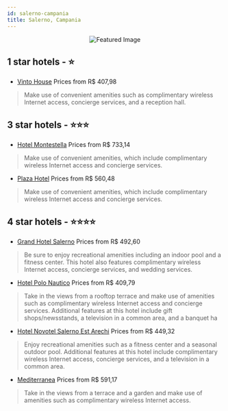 ```yaml
---
id: salerno-campania
title: Salerno, Campania
---
```


<center><img src="https://i.travelapi.com/hotels/5000000/4610000/4603200/4603141/00a5c7f2_z.jpg" alt="Featured Image" /></center>


##  1 star hotels - ⭐️

-    [Vinto House](https://us.hurb.com/hotels/salerno/vinto-house-JNP-JP01287J?cmp=18055) Prices from R$ 407,98
   > Make use of convenient amenities such as complimentary wireless Internet access, concierge services, and a reception hall.

##  3 star hotels - ⭐️⭐️⭐️

-    [Hotel Montestella](https://us.hurb.com/hotels/salerno/hotel-montestella-JNP-JP139980?cmp=18055) Prices from R$ 733,14
   > Make use of convenient amenities, which include complimentary wireless Internet access and concierge services.
-    [Plaza Hotel](https://us.hurb.com/hotels/salerno/plaza-hotel-JNP-JP757640?cmp=18055) Prices from R$ 560,48
   > Make use of convenient amenities, which include complimentary wireless Internet access and concierge services.

##  4 star hotels - ⭐️⭐️⭐️⭐️

-    [Grand Hotel Salerno](https://us.hurb.com/hotels/salerno/grand-hotel-salerno-JNP-JP155138?cmp=18055) Prices from R$ 492,60
   > Be sure to enjoy recreational amenities including an indoor pool and a fitness center. This hotel also features complimentary wireless Internet access, concierge services, and wedding services.
-    [Hotel Polo Nautico](https://us.hurb.com/hotels/salerno/hotel-polo-nautico-JNP-JP168623?cmp=18055) Prices from R$ 409,79
   > Take in the views from a rooftop terrace and make use of amenities such as complimentary wireless Internet access and concierge services. Additional features at this hotel include gift shops/newsstands, a television in a common area, and a banquet ha
-    [Hotel Novotel Salerno Est Arechi](https://us.hurb.com/hotels/salerno/hotel-novotel-salerno-est-arechi-JNP-JP053831?cmp=18055) Prices from R$ 449,32
   > Enjoy recreational amenities such as a fitness center and a seasonal outdoor pool. Additional features at this hotel include complimentary wireless Internet access, concierge services, and a television in a common area.
-    [Mediterranea](https://us.hurb.com/hotels/salerno/mediterranea-JNP-JP188882?cmp=18055) Prices from R$ 591,17
   > Take in the views from a terrace and a garden and make use of amenities such as complimentary wireless Internet access.
